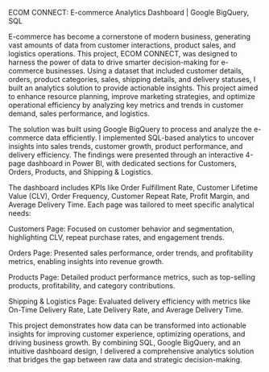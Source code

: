 ECOM CONNECT: E-commerce Analytics Dashboard | Google BigQuery, SQL

E-commerce has become a cornerstone of modern business, generating vast amounts of data from customer interactions, product sales, and logistics operations. This project, ECOM CONNECT, was designed to harness the power of data to drive smarter decision-making for e-commerce businesses. Using a dataset that included customer details, orders, product categories, sales, shipping details, and delivery statuses, I built an analytics solution to provide actionable insights. This project aimed to enhance resource planning, improve marketing strategies, and optimize operational efficiency by analyzing key metrics and trends in customer demand, sales performance, and logistics.

The solution was built using Google BigQuery to process and analyze the e-commerce data efficiently. I implemented SQL-based analytics to uncover insights into sales trends, customer growth, product performance, and delivery efficiency. The findings were presented through an interactive 4-page dashboard in Power BI, with dedicated sections for Customers, Orders, Products, and Shipping & Logistics.

The dashboard includes KPIs like Order Fulfillment Rate, Customer Lifetime Value (CLV), Order Frequency, Customer Repeat Rate, Profit Margin, and Average Delivery Time. Each page was tailored to meet specific analytical needs:

Customers Page: Focused on customer behavior and segmentation, highlighting CLV, repeat purchase rates, and engagement trends.

Orders Page: Presented sales performance, order trends, and profitability metrics, enabling insights into revenue growth.

Products Page: Detailed product performance metrics, such as top-selling products, profitability, and category contributions.

Shipping & Logistics Page: Evaluated delivery efficiency with metrics like On-Time Delivery Rate, Late Delivery Rate, and Average Delivery Time.

This project demonstrates how data can be transformed into actionable insights for improving customer experience, optimizing operations, and driving business growth. By combining SQL, Google BigQuery, and an intuitive dashboard design, I delivered a comprehensive analytics solution that bridges the gap between raw data and strategic decision-making.
